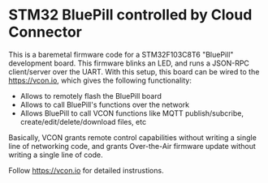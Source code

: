 # STM32 BluePill controlled by Cloud Connector

This is a baremetal firmware code for a STM32F103C8T6 "BluePill"
development board. This firmware blinks an LED, and runs a JSON-RPC
client/server over the UART. With this setup, this board can be wired to the
https://vcon.io, which gives the following functionality:

- Allows to remotely flash the BluePill board
- Allows to call BluePill's functions over the network
- Allows BluePill to call VCON functions like MQTT publish/subcribe, create/edit/delete/download files, etc

Basically, VCON grants remote control capabilities without
writing a single line of networking code, and grants Over-the-Air firmware
update without writing a single line of code.

Follow https://vcon.io for detailed instrustions.

